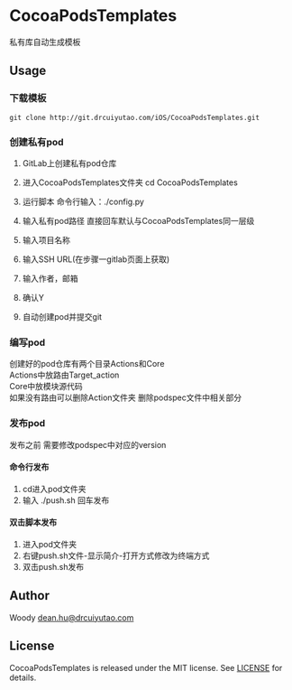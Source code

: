 # CocoaPodsTemplates
私有库自动生成模板

## Usage
### 下载模板
```shell
git clone http://git.drcuiyutao.com/iOS/CocoaPodsTemplates.git
```

### 创建私有pod 
1. GitLab上创建私有pod仓库

2. 进入CocoaPodsTemplates文件夹
cd CocoaPodsTemplates

3. 运行脚本
命令行输入：./config.py

4. 输入私有pod路径 直接回车默认与CocoaPodsTemplates同一层级

5. 输入项目名称

6. 输入SSH URL(在步骤一gitlab页面上获取)

7. 输入作者，邮箱

8. 确认Y

9. 自动创建pod并提交git

### 编写pod
创建好的pod仓库有两个目录Actions和Core  
Actions中放路由Target_action  
Core中放模块源代码  
如果没有路由可以删除Action文件夹 删除podspec文件中相关部分

### 发布pod
发布之前 需要修改podspec中对应的version
#### 命令行发布
1. cd进入pod文件夹
2. 输入 ./push.sh 回车发布

#### 双击脚本发布
1. 进入pod文件夹
2. 右键push.sh文件-显示简介-打开方式修改为终端方式
3. 双击push.sh发布

## Author
Woody  dean.hu@drcuiyutao.com

## License

CocoaPodsTemplates is released under the MIT license. See [LICENSE](http://git.drcuiyutao.com/iOS/Components/CYTScanCode/blob/master/FILE_LICENSE) for details.

